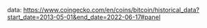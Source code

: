 data: https://www.coingecko.com/en/coins/bitcoin/historical_data?start_date=2013-05-01&end_date=2022-06-17#panel
